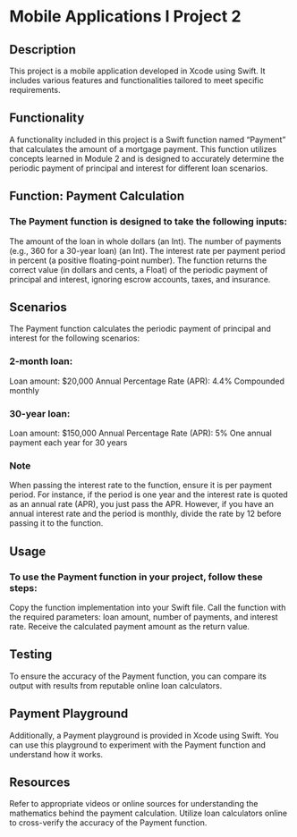 # Mobile Applications I Project 2

## Description

This project is a mobile application developed in Xcode using Swift. It includes various features and functionalities tailored to meet specific requirements.

## Functionality

A functionality included in this project is a Swift function named “Payment” that calculates the amount of a mortgage payment. This function utilizes concepts learned in Module 2 and is designed to accurately determine the periodic payment of principal and interest for different loan scenarios.

## Function: Payment Calculation

### The Payment function is designed to take the following inputs:

The amount of the loan in whole dollars (an Int).
The number of payments (e.g., 360 for a 30-year loan) (an Int).
The interest rate per payment period in percent (a positive floating-point number).
The function returns the correct value (in dollars and cents, a Float) of the periodic payment of principal and interest, ignoring escrow accounts, taxes, and insurance.

## Scenarios
The Payment function calculates the periodic payment of principal and interest for the following scenarios:

### 2-month loan:
Loan amount: $20,000
Annual Percentage Rate (APR): 4.4%
Compounded monthly
### 30-year loan:
Loan amount: $150,000
Annual Percentage Rate (APR): 5%
One annual payment each year for 30 years
### Note
When passing the interest rate to the function, ensure it is per payment period. For instance, if the period is one year and the interest rate is quoted as an annual rate (APR), you just pass the APR. However, if you have an annual interest rate and the period is monthly, divide the rate by 12 before passing it to the function.

## Usage

### To use the Payment function in your project, follow these steps:

Copy the function implementation into your Swift file.
Call the function with the required parameters: loan amount, number of payments, and interest rate.
Receive the calculated payment amount as the return value.

## Testing

To ensure the accuracy of the Payment function, you can compare its output with results from reputable online loan calculators.

## Payment Playground

Additionally, a Payment playground is provided in Xcode using Swift. You can use this playground to experiment with the Payment function and understand how it works.

## Resources

Refer to appropriate videos or online sources for understanding the mathematics behind the payment calculation.
Utilize loan calculators online to cross-verify the accuracy of the Payment function.
